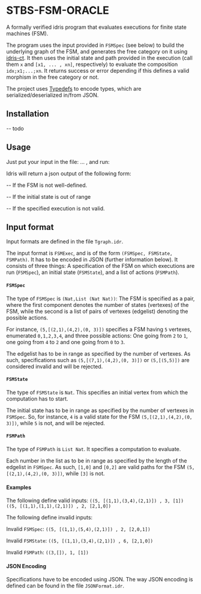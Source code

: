 # STBS-FSM-ORACLE

A formally verified idris program that evaluates executions for finite state machines (FSM).

The program uses the input provided in `FSMSpec` (see below) to build the underlying graph of the FSM, and generates the free category on it using [idris-ct](https://github.com/statebox/idris-ct/). It then uses the initial state and path provided in the execution (call them `x` and `[x1, ... , xn]`, respectively) to evaluate the composition `idx;x1;...;xn`. It returns success or error depending if this defines a valid morphism in the free category or not.

The project uses [Typedefs](https://github.com/typedefs/typedefs) to encode types, which are serialized/deserialized in/from JSON.

## Installation

-- todo

## Usage
Just put your input in the file: ... , and run:

Idris will return a json output of the following form:

--
If the FSM is not well-defined.

-- 
If the initial state is out of range

--
If the specified execution is not valid.


## Input format

Input formats are defined in the file `Tgraph.idr`.

The input format is `FSMExec`, and is of the form 
`(FSMSpec, FSMState, FSMPath)`. It has to be encoded in JSON (further information below). It consists of three things: A specification of the FSM on which executions are run (`FSMSpec`), an initial state (`FSMState`), and a list of actions (`FSMPath`).

#### `FSMSpec`
The type of `FSMSpec` is `(Nat,List (Nat Nat))`: The FSM is specified as a pair, where the first component denotes the number of states (vertexes) of the FSM, while the second is a list of pairs of vertexes (edgelist) denoting the possible actions.

For instance, `(5,[(2,1),(4,2),(0, 3)])` specifies a FSM having `5` vertexes, enumerated `0,1,2,3,4`, and three possible actions: One going from `2` to `1`, one going from `4` to `2` and one going from `0` to `3`. 

The edgelist has to be in range as specified by the number of vertexes. As such, specifications such as `(5,[(7,1),(4,2),(0, 3)])`
or `(5,[(5,5)])` are considered invalid and will be rejected.

#### `FSMState`
The type of `FSMState` is `Nat`. This specifies an initial vertex from which the computation has to start.

The initial state has to be in range as specified by the number of vertexes in `FSMSpec`. So, for instance, `4` is a valid state for the FSM `(5,[(2,1),(4,2),(0, 3)])`, while `5` is not, and will be rejected.

#### `FSMPath`
The type of `FSMPath` is `List Nat`. It specifies a computation to evaluate.

Each number in the list as to be in range as specified by the length of the edgelist in `FSMSpec`. As such, `[1,0]` and `[0,2]` are valid paths for the FSM `(5,[(2,1),(4,2),(0, 3)])`, while `[3]` is not.

#### Examples 

The following define valid inputs:
`((5, [(1,1),(3,4),(2,1)]) , 3, [1])`
`((5, [(1,1),(1,1),(2,1)]) , 2, [2,1,0])`


The following define invalid inputs:

Invalid `FSMSpec`:
`((5, [(1,1),(5,4),(2,1)]) , 2, [2,0,1])`

Invalid `FSMState`:
`((5, [(1,1),(3,4),(2,1)]) , 6, [2,1,0])`

Invalid `FSMPath`:
`((3,[]), 1, [1])`

#### JSON Encoding

Specifications have to be encoded using JSON. The way JSON encoding is defined can be found in the file `JSONFormat.idr`.



